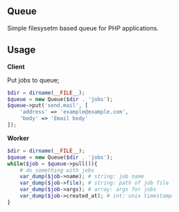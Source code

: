 ## Queue

Simple filesysetm based queue for PHP applications.

## Usage

**Client**

Put jobs to queue;

```php
$dir = dirname(__FILE__);
$queue = new Queue($dir . 'jobs');
$queue->put('send.mail', [
    'address' => 'example@example.com',
    'body' => 'Email body'
]);
```
**Worker**

```php
$dir = dirname(__FILE__);
$queue = new Queue($dir . 'jobs');
while($job = $queue->pull()){
    # do something with jobs
    var_dump($job->name); # string: job name
    var_dump($job->file); # string: path of job file
    var_dump($job->args); # array: args for jobs
    var_dump($job->created_at); # int: unix timestamp
}
```